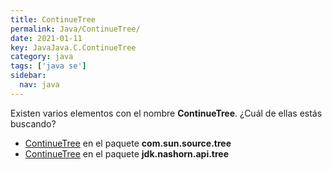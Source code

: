 ```yaml
---
title: ContinueTree
permalink: Java/ContinueTree/
date: 2021-01-11
key: JavaJava.C.ContinueTree
category: java
tags: ['java se']
sidebar: 
  nav: java
---
```


Existen varios elementos con el nombre **ContinueTree**. ¿Cuál de ellas estás buscando?
<ul>
<li><a href="/Java/ContinueTree-com-sun-source-tree/">ContinueTree</a> en el paquete <strong>com.sun.source.tree</strong></li>
<li><a href="/Java/ContinueTree-jdk-nashorn-api-tree/">ContinueTree</a> en el paquete <strong>jdk.nashorn.api.tree</strong></li>
<ul>
